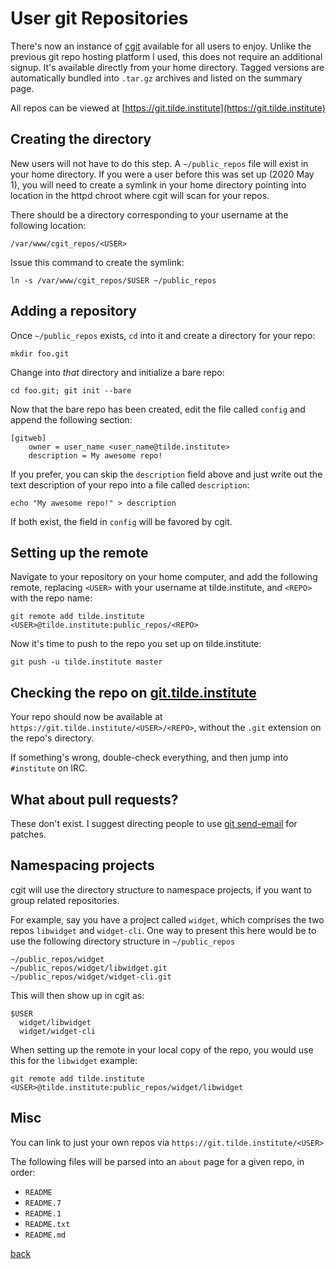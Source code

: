 <!--
title: User git Repositories
description: Getting set up with git.tilde.institute
author: gbmor
-->

# User git Repositories

There's now an instance of [cgit](https://git.zx2c4.com/cgit) available for all users to enjoy. Unlike the previous git repo hosting platform I used, this does not require an additional signup. It's available directly from your home directory. Tagged versions are automatically bundled into `.tar.gz` archives and listed on the summary page.

All repos can be viewed at [https://git.tilde.institute](https://git.tilde.institute)

## Creating the directory

New users will not have to do this step. A `~/public_repos` file will exist in your home directory. If you were a user before this was set up (2020 May 1), you will need to create a symlink in your home directory pointing into location in the httpd chroot where cgit will scan for your repos.

There should be a directory corresponding to your username at the following location:

```
/var/www/cgit_repos/<USER>
```

Issue this command to create the symlink:

```
ln -s /var/www/cgit_repos/$USER ~/public_repos
```

## Adding a repository

Once `~/public_repos` exists, `cd` into it and create a directory for your repo:

```
mkdir foo.git
```

Change into *that* directory and initialize a bare repo:

```
cd foo.git; git init --bare
```

Now that the bare repo has been created, edit the file called `config` and append the following section:

```
[gitweb]
    owner = user_name <user_name@tilde.institute>
    description = My awesome repo!
```

If you prefer, you can skip the `description` field above and just write out the text description of your repo into a file called `description`:

```
echo "My awesome repo!" > description
```

If both exist, the field in `config` will be favored by cgit.

## Setting up the remote

Navigate to your repository on your home computer, and add the following remote, replacing `<USER>` with your username at tilde.institute, and `<REPO>` with the repo name:

```
git remote add tilde.institute <USER>@tilde.institute:public_repos/<REPO>
```

Now it's time to push to the repo you set up on tilde.institute:

```
git push -u tilde.institute master
```

## Checking the repo on [git.tilde.institute](git.tilde.institute)

Your repo should now be available at `https://git.tilde.institute/<USER>/<REPO>`, without the `.git` extension on the repo's directory.

If something's wrong, double-check everything, and then jump into `#institute` on IRC.

## What about pull requests?

These don't exist. I suggest directing people to use [git send-email](https://git-send-email.io) for patches.

## Namespacing projects

cgit will use the directory structure to namespace projects, if you want to group related repositories.

For example, say you have a project called `widget`, which comprises the two repos `libwidget` and `widget-cli`. One way to present this here would be to use the following directory structure in `~/public_repos`

```
~/public_repos/widget
~/public_repos/widget/libwidget.git
~/public_repos/widget/widget-cli.git
```

This will then show up in cgit as:

```
$USER
  widget/libwidget
  widget/widget-cli
```

When setting up the remote in your local copy of the repo, you would use this for the `libwidget` example:

```
git remote add tilde.institute <USER>@tilde.institute:public_repos/widget/libwidget
```

## Misc

You can link to just your own repos via `https://git.tilde.institute/<USER>`

The following files will be parsed into an `about` page for a given repo, in order:

* `README`
* `README.7`
* `README.1`
* `README.txt`
* `README.md`

[back](/)

